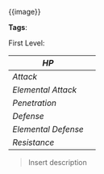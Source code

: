 
{{image}}

**Tags**: 

First Level: 

| *HP*                |     |
| ----------------- | --- |
| *Attack*            |     |
| *Elemental Attack*  |     |
| *Penetration*       |     |
| *Defense*           |     |
| *Elemental Defense* |     |
| *Resistance*        |     |

> Insert description